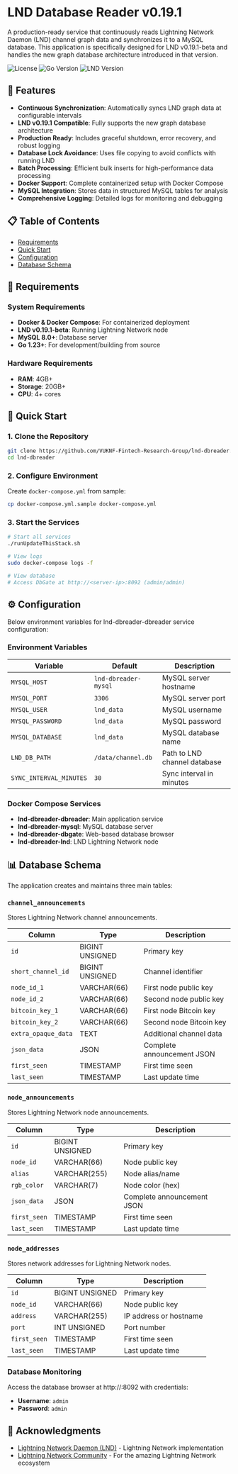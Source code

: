 # LND Database Reader v0.19.1

A production-ready service that continuously reads Lightning Network Daemon (LND) channel graph data and synchronizes it to a MySQL database. This application is specifically designed for LND v0.19.1-beta and handles the new graph database architecture introduced in that version.

![License](https://img.shields.io/badge/license-MIT-blue.svg)
![Go Version](https://img.shields.io/badge/go-1.23+-blue.svg)
![LND Version](https://img.shields.io/badge/LND-v0.19.1--beta-blue.svg)

## 🚀 Features

- **Continuous Synchronization**: Automatically syncs LND graph data at configurable intervals
- **LND v0.19.1 Compatible**: Fully supports the new graph database architecture
- **Production Ready**: Includes graceful shutdown, error recovery, and robust logging
- **Database Lock Avoidance**: Uses file copying to avoid conflicts with running LND
- **Batch Processing**: Efficient bulk inserts for high-performance data processing
- **Docker Support**: Complete containerized setup with Docker Compose
- **MySQL Integration**: Stores data in structured MySQL tables for analysis
- **Comprehensive Logging**: Detailed logs for monitoring and debugging

## 📋 Table of Contents

- [Requirements](#requirements)
- [Quick Start](#quick-start)
- [Configuration](#configuration)
- [Database Schema](#database-schema)

## 🔧 Requirements

### System Requirements
- **Docker & Docker Compose**: For containerized deployment
- **LND v0.19.1-beta**: Running Lightning Network node
- **MySQL 8.0+**: Database server
- **Go 1.23+**: For development/building from source

### Hardware Requirements
- **RAM**: 4GB+
- **Storage**: 20GB+
- **CPU**: 4+ cores

## 🚀 Quick Start

### 1. Clone the Repository

```bash
git clone https://github.com/VUKNF-Fintech-Research-Group/lnd-dbreader.git
cd lnd-dbreader
```

### 2. Configure Environment

Create `docker-compose.yml` from sample:

```bash
cp docker-compose.yml.sample docker-compose.yml
```

### 3. Start the Services

```bash
# Start all services
./runUpdateThisStack.sh

# View logs
sudo docker-compose logs -f

# View database
# Access DbGate at http://<server-ip>:8092 (admin/admin)
```

## ⚙️ Configuration

Below environment variables for lnd-dbreader-dbreader service configuration:

### Environment Variables

| Variable | Default | Description |
|----------|---------|-------------|
| `MYSQL_HOST` | `lnd-dbreader-mysql` | MySQL server hostname |
| `MYSQL_PORT` | `3306` | MySQL server port |
| `MYSQL_USER` | `lnd_data` | MySQL username |
| `MYSQL_PASSWORD` | `lnd_data` | MySQL password |
| `MYSQL_DATABASE` | `lnd_data` | MySQL database name |
| `LND_DB_PATH` | `/data/channel.db` | Path to LND channel database |
| `SYNC_INTERVAL_MINUTES` | `30` | Sync interval in minutes |

### Docker Compose Services

- **lnd-dbreader-dbreader**: Main application service
- **lnd-dbreader-mysql**: MySQL database server
- **lnd-dbreader-dbgate**: Web-based database browser
- **lnd-dbreader-lnd**: LND Lightning Network node

## 📊 Database Schema

The application creates and maintains three main tables:

### `channel_announcements`
Stores Lightning Network channel announcements.

| Column | Type | Description |
|--------|------|-------------|
| `id` | BIGINT UNSIGNED | Primary key |
| `short_channel_id` | BIGINT UNSIGNED | Channel identifier |
| `node_id_1` | VARCHAR(66) | First node public key |
| `node_id_2` | VARCHAR(66) | Second node public key |
| `bitcoin_key_1` | VARCHAR(66) | First node Bitcoin key |
| `bitcoin_key_2` | VARCHAR(66) | Second node Bitcoin key |
| `extra_opaque_data` | TEXT | Additional channel data |
| `json_data` | JSON | Complete announcement JSON |
| `first_seen` | TIMESTAMP | First time seen |
| `last_seen` | TIMESTAMP | Last update time |

### `node_announcements`
Stores Lightning Network node announcements.

| Column | Type | Description |
|--------|------|-------------|
| `id` | BIGINT UNSIGNED | Primary key |
| `node_id` | VARCHAR(66) | Node public key |
| `alias` | VARCHAR(255) | Node alias/name |
| `rgb_color` | VARCHAR(7) | Node color (hex) |
| `json_data` | JSON | Complete announcement JSON |
| `first_seen` | TIMESTAMP | First time seen |
| `last_seen` | TIMESTAMP | Last update time |

### `node_addresses`
Stores network addresses for Lightning Network nodes.

| Column | Type | Description |
|--------|------|-------------|
| `id` | BIGINT UNSIGNED | Primary key |
| `node_id` | VARCHAR(66) | Node public key |
| `address` | VARCHAR(255) | IP address or hostname |
| `port` | INT UNSIGNED | Port number |
| `first_seen` | TIMESTAMP | First time seen |
| `last_seen` | TIMESTAMP | Last update time |


### Database Monitoring

Access the database browser at http://<server-ip>:8092 with credentials:
- **Username**: `admin`
- **Password**: `admin`


## 🙏 Acknowledgments

- [Lightning Network Daemon (LND)](https://github.com/lightningnetwork/lnd) - Lightning Network implementation
- [Lightning Network Community](https://lightning.network/) - For the amazing Lightning Network ecosystem

